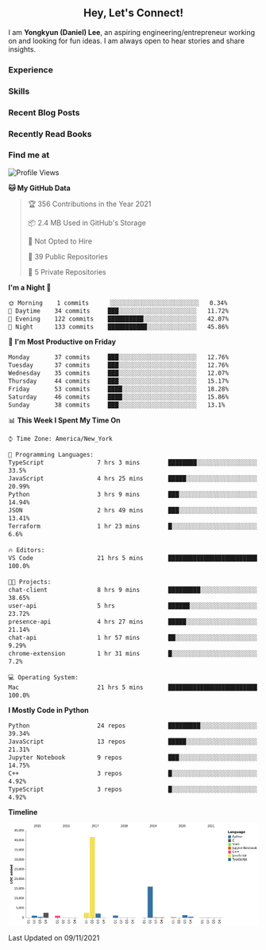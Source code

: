 <h2 align="center">Hey, Let's Connect!</h2>

I am **Yongkyun (Daniel) Lee**, an aspiring engineering/entrepreneur working on and looking for fun ideas. I am always open to hear stories and share insights.

### Experience

### Skills

### Recent Blog Posts

### Recently Read Books

### Find me at

<!--START_SECTION:waka-->
![Profile Views](http://img.shields.io/badge/Profile%20Views-5-blue)

**🐱 My GitHub Data** 

> 🏆 356 Contributions in the Year 2021
 > 
> 📦 2.4 MB Used in GitHub's Storage 
 > 
> 🚫 Not Opted to Hire
 > 
> 📜 39 Public Repositories 
 > 
> 🔑 5 Private Repositories  
 > 
**I'm a Night 🦉** 

```text
🌞 Morning    1 commits      ░░░░░░░░░░░░░░░░░░░░░░░░░   0.34% 
🌆 Daytime    34 commits     ███░░░░░░░░░░░░░░░░░░░░░░   11.72% 
🌃 Evening    122 commits    ██████████░░░░░░░░░░░░░░░   42.07% 
🌙 Night      133 commits    ███████████░░░░░░░░░░░░░░   45.86%

```
📅 **I'm Most Productive on Friday** 

```text
Monday       37 commits     ███░░░░░░░░░░░░░░░░░░░░░░   12.76% 
Tuesday      37 commits     ███░░░░░░░░░░░░░░░░░░░░░░   12.76% 
Wednesday    35 commits     ███░░░░░░░░░░░░░░░░░░░░░░   12.07% 
Thursday     44 commits     ███░░░░░░░░░░░░░░░░░░░░░░   15.17% 
Friday       53 commits     ████░░░░░░░░░░░░░░░░░░░░░   18.28% 
Saturday     46 commits     ████░░░░░░░░░░░░░░░░░░░░░   15.86% 
Sunday       38 commits     ███░░░░░░░░░░░░░░░░░░░░░░   13.1%

```


📊 **This Week I Spent My Time On** 

```text
⌚︎ Time Zone: America/New_York

💬 Programming Languages: 
TypeScript               7 hrs 3 mins        ████████░░░░░░░░░░░░░░░░░   33.5% 
JavaScript               4 hrs 25 mins       █████░░░░░░░░░░░░░░░░░░░░   20.99% 
Python                   3 hrs 9 mins        ███░░░░░░░░░░░░░░░░░░░░░░   14.94% 
JSON                     2 hrs 49 mins       ███░░░░░░░░░░░░░░░░░░░░░░   13.41% 
Terraform                1 hr 23 mins        █░░░░░░░░░░░░░░░░░░░░░░░░   6.6%

🔥 Editors: 
VS Code                  21 hrs 5 mins       █████████████████████████   100.0%

🐱‍💻 Projects: 
chat-client              8 hrs 9 mins        █████████░░░░░░░░░░░░░░░░   38.65% 
user-api                 5 hrs               ██████░░░░░░░░░░░░░░░░░░░   23.72% 
presence-api             4 hrs 27 mins       █████░░░░░░░░░░░░░░░░░░░░   21.14% 
chat-api                 1 hr 57 mins        ██░░░░░░░░░░░░░░░░░░░░░░░   9.29% 
chrome-extension         1 hr 31 mins        █░░░░░░░░░░░░░░░░░░░░░░░░   7.2%

💻 Operating System: 
Mac                      21 hrs 5 mins       █████████████████████████   100.0%

```

**I Mostly Code in Python** 

```text
Python                   24 repos            █████████░░░░░░░░░░░░░░░░   39.34% 
JavaScript               13 repos            █████░░░░░░░░░░░░░░░░░░░░   21.31% 
Jupyter Notebook         9 repos             ███░░░░░░░░░░░░░░░░░░░░░░   14.75% 
C++                      3 repos             █░░░░░░░░░░░░░░░░░░░░░░░░   4.92% 
TypeScript               3 repos             █░░░░░░░░░░░░░░░░░░░░░░░░   4.92%

```


**Timeline**

![Chart not found](https://raw.githubusercontent.com/yongkyunlee/yongkyunlee/main/charts/bar_graph.png) 


 Last Updated on 09/11/2021
<!--END_SECTION:waka-->


<!--
**yongkyunlee/yongkyunlee** is a ✨ _special_ ✨ repository because its `README.md` (this file) appears on your GitHub profile.

Here are some ideas to get you started:

- 🔭 I’m currently working on ... 
- 🌱 I’m currently learning ...
- 👯 I’m looking to collaborate on ...
- 🤔 I’m looking for help with ...
- 💬 Ask me about ...
- 📫 How to reach me: ...
- 😄 Pronouns: ...
- ⚡ Fun fact: ...
-->
